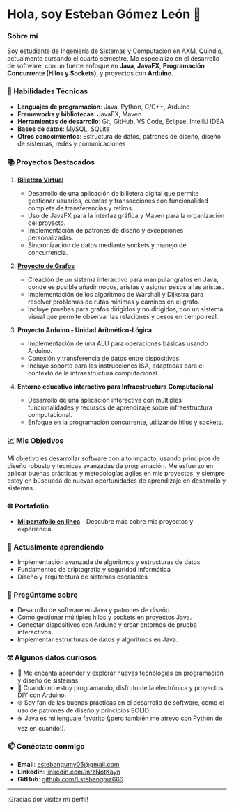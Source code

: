 # Hola, soy Esteban Gómez León 👋

### Sobre mí
Soy estudiante de Ingeniería de Sistemas y Computación en AXM, Quindío, actualmente cursando el cuarto semestre. Me especializo en el desarrollo de software, con un fuerte enfoque en **Java**, **JavaFX**, **Programación Concurrente (Hilos y Sockets)**, y proyectos con **Arduino**.

### 🚀 Habilidades Técnicas
- **Lenguajes de programación**: Java, Python, C/C++, Arduino
- **Frameworks y bibliotecas**: JavaFX, Maven
- **Herramientas de desarrollo**: Git, GitHub, VS Code, Eclipse, IntelliJ IDEA
- **Bases de datos**: MySQL, SQLite
- **Otros conocimientos**: Estructura de datos, patrones de diseño, diseño de sistemas, redes y comunicaciones

### 📚 Proyectos Destacados
1. **[Billetera Virtual](https://github.com/Estebangmz666/ProyectoFinalP3)**
   - Desarrollo de una aplicación de billetera digital que permite gestionar usuarios, cuentas y transacciones con funcionalidad completa de transferencias y retiros.
   - Uso de JavaFX para la interfaz gráfica y Maven para la organización del proyecto.
   - Implementación de patrones de diseño y excepciones personalizadas.
   - Sincronización de datos mediante sockets y manejo de concurrencia.

2. **[Proyecto de Grafos](https://github.com/Estebangmz666/ProyectoGrafos)**
   - Creación de un sistema interactivo para manipular grafos en Java, donde es posible añadir nodos, aristas y asignar pesos a las aristas.
   - Implementación de los algoritmos de Warshall y Dijkstra para resolver problemas de rutas mínimas y caminos en el grafo.
   - Incluye pruebas para grafos dirigidos y no dirigidos, con un sistema visual que permite observar las relaciones y pesos en tiempo real.

3. **Proyecto Arduino - Unidad Aritmético-Lógica**
   - Implementación de una ALU para operaciones básicas usando Arduino.
   - Conexión y transferencia de datos entre dispositivos.
   - Incluye soporte para las instrucciones ISA, adaptadas para el contexto de la infraestructura computacional.

4. **Entorno educativo interactivo para Infraestructura Computacional**
   - Desarrollo de una aplicación interactiva con múltiples funcionalidades y recursos de aprendizaje sobre infraestructura computacional.
   - Enfoque en la programación concurrente, utilizando hilos y sockets.

### 📈 Mis Objetivos
Mi objetivo es desarrollar software con alto impacto, usando principios de diseño robusto y técnicas avanzadas de programación. Me esfuerzo en aplicar buenas prácticas y metodologías ágiles en mis proyectos, y siempre estoy en búsqueda de nuevas oportunidades de aprendizaje en desarrollo y sistemas.

### 🌐 Portafolio
- **[Mi portafolio en línea](https://estebangmz666.github.io)** - Descubre más sobre mis proyectos y experiencia.

### 🌱 Actualmente aprendiendo
- Implementación avanzada de algoritmos y estructuras de datos
- Fundamentos de criptografía y seguridad informática
- Diseño y arquitectura de sistemas escalables

### 💬 Pregúntame sobre
- Desarrollo de software en Java y patrones de diseño.
- Cómo gestionar múltiples hilos y sockets en proyectos Java.
- Conectar dispositivos con Arduino y crear entornos de prueba interactivos.
- Implementar estructuras de datos y algoritmos en Java.

### 🤓 Algunos datos curiosos
- 📘 Me encanta aprender y explorar nuevas tecnologías en programación y diseño de sistemas.
- 🔋 Cuando no estoy programando, disfruto de la electrónica y proyectos DIY con Arduino.
- 🌐 Soy fan de las buenas prácticas en el desarrollo de software, como el uso de patrones de diseño y principios SOLID.
- ☕ Java es mi lenguaje favorito (¡pero también me atrevo con Python de vez en cuando!).

### 📫 Conéctate conmigo
- **Email**: estebangumy05@gmail.com
- **LinkedIn**: [linkedin.com/in/zNotKayn](https://www.linkedin.com/in/zNotKayn)
- **GitHub**: [github.com/Estebangmz666](https://github.com/Estebangmz666)

---

¡Gracias por visitar mi perfil!
